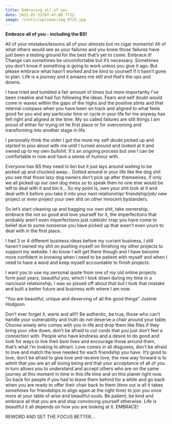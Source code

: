 ```yaml
---
title: Embracing all of you
date: 2021-05-31T07:47:00.771Z
image: /static/uploads/img_0725.jpg
---
```

**Embrace all of you - including the BS!**



All of your mistakes/lessons all of your almosts but no cigar moments! All of what others would see as your failures and you know those failures have just been a testing ground for the best that’s yet to come. Embrace it! Change can sometimes be uncomfortable but it’s necessary. Sometimes you don’t know if something is going to work unless you give it ago. But please embrace what hasn’t worked and be kind to yourself if it hasn’t gone to plan. Life is a journey and it amazes me still and that’s the ups and downs. 



I have tried and tumbled a fair amount of times but more importantly I’ve been creative and had fun following the ideas. Fears and self doubt would come in waves within the gaps of the highs and the positive stints and that internal compass when you have been on track and aligned to what feels good for you and any particular time or cycle in your life for me anyway has felt right and aligned at the time. My so called failures are still things I am proud of either for trying int he first place or for overcoming and transforming into another stage in life. 



I personally think the older I got the more my self doubt picked up and started to piss about with me until I turned around and looked at it and owned up to my own bullshit. It's an ongoing process but one I can be comfortable in now and have a sense of humour with.



Everyone has BS they need to bin but it just lays around waiting to be picked up and chucked away… Dotted around in your life like the dog shit you see that those lazy dog owners don’t pick up after themselves, if only we all picked up our own dog mess so to speak then no one else would be left to deal with it and bin it… So my point is, own your shit look at it and deal with it before you take it into your next relationship/ friendship/job/ new project or even project your own shit on other innocent bystanders. 



So let’s start cleaning up and bagging our own shit, take ownership, embrace the not so good and love yourself for it, the imperfections that probably aren’t even imperfections just rubbish/ crap you have come to belief due to some nonsense you have picked up that wasn’t even yours to deal with in the first place.



I had 3 or 4 different business ideas before my currant business, I still haven’t owned my shit on pushing myself on finishing my other projects to support my website. I do know I will get there though and I have become more confident in knowing when I need to be patient with myself and when I need to have a word and keep myself accountable to finish projects. 



I want you to use my personal quote from one of my old online projects form past years, beautiful you, which I took down during my time in a narcissist relationship, I was so pissed off about that but I took that mistake and built a better future and business with where I am now. 



“You are beautiful, unique and deserving of all the good things” Justine Hodgson



Don’t ever forget it, warts and all!!! Be authentic, be true, those who can’t handle your vulnerability and truth do not deserve a chair around your table. Choose wisely who comes with you in life and drop them like flies if they bring your vibe down, don’t be afraid to cut cords that you just don’t feel a connection with. People who have kindness and a desire to do good and look for ways to live their best lives and encourage those around them, that’s what I’m looking to attract. Love comes in all disguises, don’t be afraid to love and match the love needed for each friendship you have. It’s good to love, don’t be afraid to give love and receive love, the new way forward is to admit that you are an all loving being and that your acceptance of all of you in turn allows you to understand and accept others who are on the same journey at this moment in time in this life time and on this planet right now. Go back for people if you had to leave them behind for a while and go back when you are ready to offer their chair back to them (time out is all it takes sometimes for friendships to align again at the right time) to join you once more at your table of wise and beautiful souls. Be patient, be kind and embrace all that you are and stop convincing yourself otherwise. Life is beautiful it all depends on how you are looking at it. EMBRACE!



REWORD AND SET THE FOCUS BETTER…